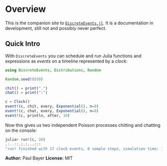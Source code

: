 # Overview

This is the companion site to [`DiscreteEvents.jl`](https://pbayer.github.io/DiscreteEvents.jl/dev/). It is a documentation in development, still not and possibly never perfect.

## Quick Intro

With `DiscreteEvents` you can schedule and run Julia functions and expressions as *events* on a timeline represented by a *clock*:

```julia
using DiscreteEvents, Distributions, Random

Random.seed!(030)

chit() = print(".")
chat() = print(":")

c = Clock()
event!(c, chit, every, Exponential(), n=8)
event!(c, chat, every, Exponential(), n=8)
event!(c, println, after, 10)
```

Now this gives us two independent Poisson processes chitting and chatting on the console:

```julia
julia> run!(c, 10)
.:..::.:.:...:::
"run! finished with 17 clock events, 0 sample steps, simulation time: 10.0"
```

**Author:** Paul Bayer
**License:** MIT
